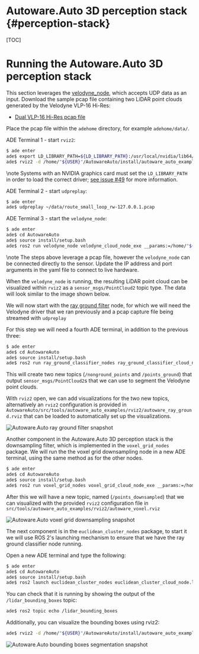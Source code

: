 Autoware.Auto 3D perception stack {#perception-stack}
============

[TOC]

# Running the Autoware.Auto 3D perception stack

This section leverages the [velodyne_node](https://gitlab.com/autowarefoundation/autoware.auto/AutowareAuto/tree/master/src/drivers/velodyne_node),
which accepts UDP data as an input. Download the sample pcap file containing two LiDAR point clouds
generated by the Velodyne VLP-16 Hi-Res:

- [Dual VLP-16 Hi-Res pcap file](https://drive.google.com/open?id=1vNA009j-tsVVqSeYRCKh_G_tkJQrHvP-)

Place the pcap file within the `adehome` directory, for example `adehome/data/`.

ADE Terminal 1 - start `rviz2`:

```bash
$ ade enter
ade$ export LD_LIBRARY_PATH=${LD_LIBRARY_PATH}:/usr/local/nvidia/lib64/  # see the note below
ade$ rviz2 -d /home/"${USER}"/AutowareAuto/install/autoware_auto_examples/share/autoware_auto_examples/rviz2/autoware.rviz
```
\note
Systems with an NVIDIA graphics card must set the `LD_LIBRARY_PATH` in order to load the correct
driver; [see issue #49](https://gitlab.com/autowarefoundation/autoware.auto/AutowareAuto/issues/49) for more information.

ADE Terminal 2 - start `udpreplay`:

```bash
$ ade enter
ade$ udpreplay ~/data/route_small_loop_rw-127.0.0.1.pcap
```

ADE Terminal 3 - start the `velodyne_node`:

```bash
$ ade enter
ade$ cd AutowareAuto
ade$ source install/setup.bash
ade$ ros2 run velodyne_node velodyne_cloud_node_exe __params:=/home/"${USER}"/AutowareAuto/src/drivers/velodyne_node/param/vlp16_test.param.yaml
```

\note
The steps above leverage a pcap file, however the `velodyne_node` can be connected directly to
the sensor. Update the IP address and port arguments in the yaml file to connect to live hardware.

When the `velodyne_node` is running, the resulting LiDAR point cloud can be visualized within `rviz2` as
a `sensor_msgs/PointCloud2` topic type. The data will look similar to the image shown below.

We will now start with the [ray ground filter](../../../src/perception/filters/ray_ground_classifier)
node, for which we will need the Velodyne driver that we ran previously and a pcap capture file
being streamed with `udpreplay`

For this step we will need a fourth ADE terminal, in addition to the previous three:

```bash
$ ade enter
ade$ cd AutowareAuto
ade$ source install/setup.bash
ade$ ros2 run ray_ground_classifier_nodes ray_ground_classifier_cloud_node_exe __params:=/home/"${USER}"/AutowareAuto/src/perception/filters/ray_ground_classifier_nodes/param/vlp16_lexus.param.yaml
```

This will create two new topics (`/nonground_points` and `/points_ground`) that output
`sensor_msgs/PointCloud2`s that we can use to segment the Velodyne point clouds.

With `rviz2` open, we can add visualizations for the two new topics, alternatively an `rviz2`
configuration is provided in `AutowareAuto/src/tools/autoware_auto_examples/rviz2/autoware_ray_ground.rviz`
that can be loaded to automatically set up the visualizations.

![Autoware.Auto ray ground filter snapshot](autoware-auto-ray-ground-filter.png)

Another component in the Autoware.Auto 3D perception stack is the downsampling filter, which is
implemented in the `voxel_grid_nodes` package.
We will run the the voxel grid downsampling node in a new ADE terminal, using the same method as
for the other nodes.

```bash
$ ade enter
ade$ cd AutowareAuto
ade$ source install/setup.bash
ade$ ros2 run voxel_grid_nodes voxel_grid_cloud_node_exe __params:=/home/"${USER}"/AutowareAuto/src/perception/filters/voxel_grid_nodes/param/vlp16_lexus_centroid.param.yaml
```

After this we will have a new topic, named (`/points_downsampled`) that we can visualized with the
provided `rviz2` configuration file in `src/tools/autoware_auto_examples/rviz2/autoware_voxel.rviz`

![Autoware.Auto voxel grid downsampling snapshot](autoware-auto-voxel-grid-downsampling.png)

The next component is in the `euclidean_cluster_nodes` package, to start it we will use ROS 2's launching mechanism to ensure that we have the ray ground classifier node running.

Open a new ADE terminal and type the following:

```bash
$ ade enter
ade$ cd AutowareAuto
ade$ source install/setup.bash
ade$ ros2 launch euclidean_cluster_nodes euclidean_cluster_cloud_node.launch.py
```

You can check that it is running by showing the output of the `/lidar_bounding_boxes` topic:

```bash
ade$ ros2 topic echo /lidar_bounding_boxes
```

Additionally, you can visualize the bounding boxes using rviz2:

```bash
ade$ rviz2 -d /home/"${USER}"/AutowareAuto/install/autoware_auto_examples/share/autoware_auto_examples/rviz2/autoware_bounding_boxes.rviz
```

![Autoware.Auto bounding boxes segmentation snapshot](autoware-auto-bounding-boxes.png)
